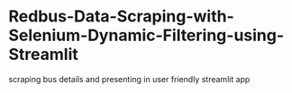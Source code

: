 # Redbus-Data-Scraping-with-Selenium-Dynamic-Filtering-using-Streamlit
scraping bus details and presenting in user friendly streamlit app
